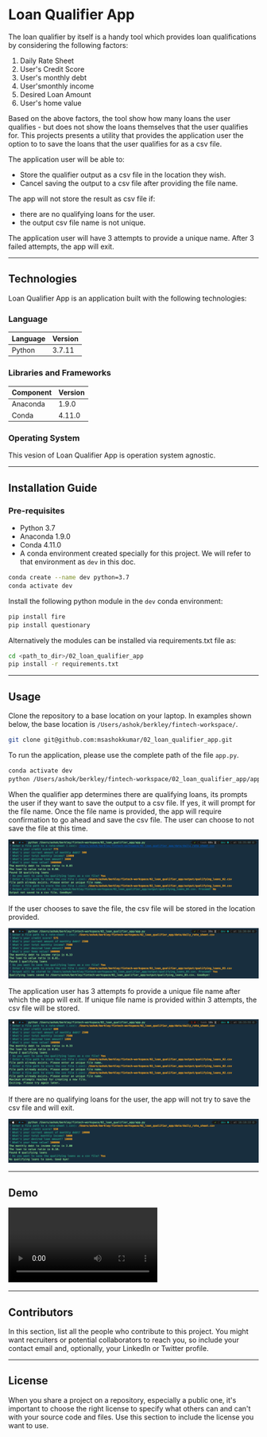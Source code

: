 # Loan Qualifier App

The loan qualifier by itself is a handy tool which provides loan qualifications by considering the following factors:

1. Daily Rate Sheet
2. User's Credit Score
3. User's monthly debt
4. User'smonthly income
5. Desired Loan Amount
6. User's home value

Based on the above factors, the tool show how many loans the user qualifies - but does not show the loans themselves
that the user qualifies for. This projects presents a utility that provides the application user the option to to save 
the loans that the user qualifies for as a csv file.

The application user will be able to:
- Store the qualifier output as a csv file in the location they wish.
- Cancel saving the output to a csv file after providing the file name.

The app will not store the result as csv file if:
- there are no qualifying loans for the user.
- the output csv file name is not unique. 

The application user will have 3 attempts to provide a unique name. After 3 failed attempts, the app will exit.

---

## Technologies

Loan Qualifier App is an application built with the following technologies:

### Language

| Language      | Version       |
| ------------- |---------------|
| Python        | 3.7.11        |
### Libraries and Frameworks

| Component      | Version       |
| ------------- |---------------|
| Anaconda        | 1.9.0        |
| Conda        | 4.11.0       |

### Operating System

This vesion of Loan Qualifier App is operation system agnostic.

---

## Installation Guide

### Pre-requisites

- Python 3.7
- Anaconda 1.9.0
- Conda 4.11.0
- A conda environment created specially for this project.  We will refer to that environment as `dev` in this doc.

```bash
conda create --name dev python=3.7
conda activate dev
```

Install the following python module in the `dev` conda environment:

```bash
pip install fire
pip install questionary
```

Alternatively the modules can be installed via requirements.txt file as:

```bash
cd <path_to_dir>/02_loan_qualifier_app
pip install -r requirements.txt
```

---

## Usage

Clone the repository to a base location on your laptop. In examples shown below, the base location is
`/Users/ashok/berkley/fintech-workspace/`. 

```bash
git clone git@github.com:msashokkumar/02_loan_qualifier_app.git
```

To run the application, please use the complete path of the file `app.py`. 

```bash
conda activate dev
python /Users/ashok/berkley/fintech-workspace/02_loan_qualifier_app/app.py
```

When the qualifier app determines there are qualifying loans, its prompts the user if they want to save the output to a 
csv file. If yes, it will prompt for the file name. Once the file name is provided, the app will require confirmation to go
ahead and save the csv file. The user can choose to not save the file at this time.

![Opt out of saving](/media/images/qualifying_loans_out_out_save.png?raw=true "User can opt out of saving the csv file even after providing the file name.")

If the user chooses to save the file, the csv file will be stored in the location provided.

![Qualifying Loans](/media/images/qualifying_loans_unique_path.png?raw=true "File saved when there are qualifying loans and unqiue file name provided.")

The application user has 3 attempts fo provide a unique file name after which the app will exit. If unique file name is
provided within 3 attempts, the csv file will be stored.

![Unique Filename Required](/media/images/qualifying_loans_unique_path_attempts_failed.png?raw=true "3 failed attempts of providing a unique name will result in app exiting.")

If there are no qualifying loans for the user, the app will not try to save the csv file and will exit.

![No Qualifying Loans](/media/images/no_qualifying_loans.png?raw=true "Files not saves when there are no qualifying loans.")

---
## Demo

![Loan Qualifier Demo](/media/videos/02_loan_qualifier_demo_recording.mov?raw=true "Loan Qualifier App Demo Recording")

---

## Contributors

In this section, list all the people who contribute to this project. You might want recruiters or potential collaborators to reach you, so include your contact email and, optionally, your LinkedIn or Twitter profile.

---

## License

When you share a project on a repository, especially a public one, it's important to choose the right license to specify what others can and can't with your source code and files. Use this section to include the license you want to use.
